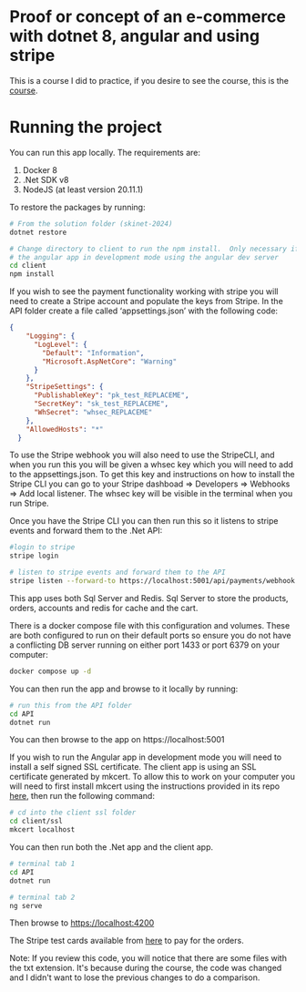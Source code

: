 # Proof or concept of an e-commerce with dotnet 8, angular and using stripe

This is a course I did to practice, if you desire to see the course, this is the [course](https://www.udemy.com/course/learn-to-build-an-e-commerce-app-with-net-core-and-angular).

# Running the project

You can run this app locally.
The requirements are:

1. Docker 8
2. .Net SDK v8
3. NodeJS (at least version 20.11.1) 


To restore the packages by running:

```bash
# From the solution folder (skinet-2024)
dotnet restore

# Change directory to client to run the npm install.  Only necessary if you want to run
# the angular app in development mode using the angular dev server
cd client
npm install
```

If you wish to see the payment functionality working with stripe you will need to create a Stripe account and populate the keys from Stripe.  In the API folder create a file called ‘appsettings.json’ with the following code:

```json
{
    "Logging": {
      "LogLevel": {
        "Default": "Information",
        "Microsoft.AspNetCore": "Warning"
      }
    },
    "StripeSettings": {
      "PublishableKey": "pk_test_REPLACEME",
      "SecretKey": "sk_test_REPLACEME",
      "WhSecret": "whsec_REPLACEME"
    },
    "AllowedHosts": "*"
  }
```
To use the Stripe webhook you will also need to use the StripeCLI, and when you run this you will be given a whsec key which you will need to add to the appsettings.json.   To get this key and instructions on how to install the Stripe CLI you can go to your Stripe dashboad ⇒ Developers ⇒ Webhooks ⇒ Add local listener.   The whsec key will be visible in the terminal when you run Stripe.

Once you have the Stripe CLI you can then run this so it listens to stripe events and forward them to the .Net API:

```bash
#login to stripe
stripe login

# listen to stripe events and forward them to the API
stripe listen --forward-to https://localhost:5001/api/payments/webhook -e payment_intent.succeeded
```

This app uses both Sql Server and Redis. Sql Server to store the products, orders, accounts and redis for cache and the cart.

There is a docker compose file with this configuration and volumes. These are both configured to run on their default ports so ensure you do not have a conflicting DB server running on either port 1433 or port 6379 on your computer:

```bash
docker compose up -d 
```

You can then run the app and browse to it locally by running:

```bash
# run this from the API folder
cd API
dotnet run
```

You can then browse to the app on https://localhost:5001

If you wish to run the Angular app in development mode you will need to install a self signed SSL certificate.  The client app is using an SSL certificate generated by mkcert.   To allow this to work on your computer you will need to first install mkcert using the instructions provided in its repo [here](https://github.com/FiloSottile/mkcert), then run the following command:

```bash
# cd into the client ssl folder
cd client/ssl
mkcert localhost
```

You can then run both the .Net app and the client app.

```bash
# terminal tab 1
cd API
dotnet run

# terminal tab 2
ng serve
```

Then browse to [https://localhost:4200](https://localhost:4200) 

The Stripe test cards available from [here](https://docs.stripe.com/testing#cards) to pay for the orders.

Note:
If you review this code, you will notice that there are some files with the txt extension. It's because during the course, the code was changed and I didn't want to lose the previous changes to do a comparison.